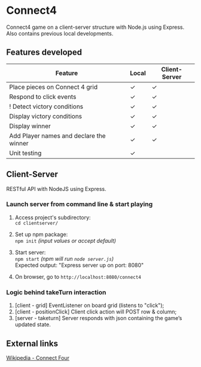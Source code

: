 # Connect4
Connect4 game on a client-server structure with Node.js using Express. 
Also contains previous local developments.

## Features developed

| Feature                          | Local       | Client-Server |
| ---------------------------------| ----------- | ------------- |
| Place pieces on Connect 4 grid   |       ✓     |        ✓     |
| Respond to click events          |       ✓     |        ✓     |
! Detect victory conditions        |       ✓     |        ✓     |
| Display victory conditions       |       ✓     |        ✓     |
| Display winner                   |       ✓     |        ✓     |
| Add Player names and declare the winner |       ✓   |   ✓     |
| Unit testing                     |       ✓     |              |

## Client-Server 
RESTful API with NodeJS using Express.

### Launch server from command line \& start playing
1. Access project's subdirectory: <br>
`cd clientserver/`

2. Set up npm package: <br>
`npm init` _(input values or accept default)_

3. Start server: <br>
`npm start` _(npm will run `node server.js`)_ <br>
Expected output: "Express server up on port: 8080"

4. On browser, go to `http://localhost:8080/connect4`

### Logic behind takeTurn interaction
1. [client - grid] EventListener on board grid (listens to "click"); 
2. [client - positionClick] Client click action will POST row & column;
3. [server - taketurn] Server responds with json containing the game’s updated state.


## External links
[Wikipedia - Connect Four](https://en.wikipedia.org/wiki/Connect_Four)
  
 


